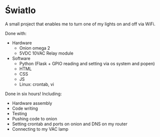 # Światlo

A small project that enables me to turn one of my lights on and off via WiFi.

Done with:
- Hardware
  - Onion omega 2
  - 5VDC 10VAC Relay module
- Software
  - Python (Flask + GPIO reading and setting via os system and popen)
  - HTML
  - CSS
  - JS
  - Linux: crontab, vi
  
Done in six hours! 
Including:
- Hardware assembly
- Code writing
- Testing
- Pushing code to onion
- Setting crontab and ports on onion and DNS on my router
- Connecting to my VAC lamp
